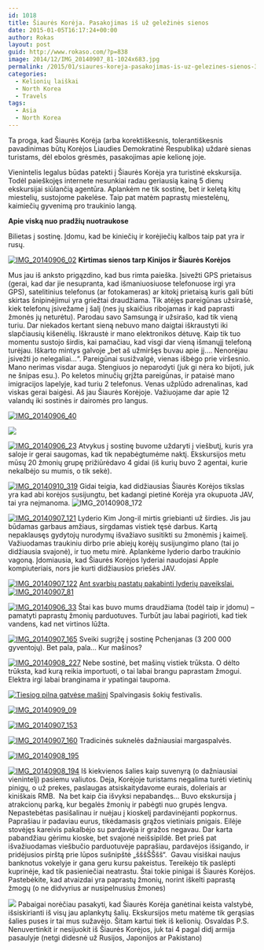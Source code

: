 ```yaml
---
id: 1018
title: Šiaurės Korėja. Pasakojimas iš už geležinės sienos
date: 2015-01-05T16:17:24+00:00
author: Rokas
layout: post
guid: http://www.rokaso.com/?p=838
image: 2014/12/IMG_20140907_81-1024x683.jpg
permalink: /2015/01/siaures-koreja-pasakojimas-is-uz-gelezines-sienos-3/
categories:
  - Kelionių laiškai
  - North Korea
  - Travels
tags:
  - Asia
  - North Korea
---
```


Ta proga, kad Šiaurės Korėja (arba korektiškesnis, tolerantiškesnis pavadinimas būtų Korėjos Liaudies Demokratinė Respublika) uždarė sienas turistams, dėl ebolos grėsmės, pasakojimas apie kelionę joje.

Vienintelis legalus būdas patekti į Šiaurės Korėja yra turistinė ekskursija. Todėl paieškojęs internete nesunkiai radau geriausią kainą 5 dienų ekskursijai siūlančią agentūra. Aplankėm ne tik sostinę, bet ir keletą kitų miestelių, sustojome pakelėse. Taip pat matėm paprastų miestelėnų, kaimiečių gyvenimą pro traukinio langą.

**Apie viską nuo pradžių nuotraukose**

Bilietas į sostinę. Įdomu, kad be kiniečių ir korėjiečių kalbos taip pat yra ir rusų.

[![IMG_20140906_02](https://images.rokaso.com/2014/12/IMG_20140906_02-1024x683.jpg)](https://images.rokaso.com/2014/12/IMG_20140906_02.jpg)
**Kirtimas sienos tarp Kinijos ir Šiaurės Korėjos**

Mus jau iš anksto prigązdino, kad bus rimta paieška. Įsivežti GPS prietaisus (gerai, kad dar jie nesupranta, kad išmaniuosiuose telefonuose irgi yra GPS), satelitinius telefonus (ar fotokameras) ar kitokį prietaisą kuris gali būti skirtas šnipinėjimui yra griežtai draudžiama. Tik atėjęs pareigūnas užsirašė, kiek telefonų įsivežame į šalį (nes jų skaičius ribojamas ir kad paprasti žmonės jų neturėtu). Parodau savo Samsungą ir užsirašo, kad tik vieną turiu. Dar niekados kertant sieną nebuvo mano daigtai iškraustyti iki slapčiausių kišenėlių. Iškraustė ir mano elektronikos dėtuvę. Kaip tik tuo momentu sustojo širdis, kai pamačiau, kad visgi dar vieną išmanųjį telefoną turėjau. Iškarto mintys galvoje „bet aš užmiršęs buvau apie jį…. Nenorėjau įsivežti jo nelegaliai…“. Pareigūnai susižvalgė, vienas išbėgo prie viršesnio. Mano nerimas visdar auga. Stengiuos jo neparodyti (juk gi nėra ko bijoti, juk ne šnipas esu.). Po keletos minučių grįžta pareigūnas, ir pataisė mano imigracijos lapelyje, kad turiu 2 telefonus. Venas užplūdo adrenalinas, kad viskas gerai baigėsi. Aš jau Šiaurės Korėjoje. Važiuojame dar apie 12 valandų iki sostinės ir dairomės pro langus.

[![IMG_20140906_40](https://images.rokaso.com/2014/12/IMG_20140906_40-1024x683.jpg)](https://images.rokaso.com/2014/12/IMG_20140906_40.jpg)

[![](https://images.rokaso.com/2014/12/IMG_20140906_171-1024x683.jpg)](https://images.rokaso.com/2014/12/IMG_20140906_171.jpg)

[![IMG_20140906_23](https://images.rokaso.com/2014/12/IMG_20140906_23-1024x683.jpg)](https://images.rokaso.com/2014/12/IMG_20140906_23.jpg)
Atvykus į sostinę buvome uždaryti į viešbutį, kuris yra saloje ir gerai saugomas, kad tik nepabėgtumėme naktį. Ekskursijos metu mūsų 20 žmonių grupę prižiūrėdavo 4 gidai (iš kurių buvo 2 agentai, kurie nekalbėjo su mumis, o tik sekė).

[![IMG_20140910_319](https://images.rokaso.com/2014/12/IMG_20140910_319-1024x683.jpg)](https://images.rokaso.com/2014/12/IMG_20140910_319.jpg)
Gidai teigia, kad didžiausias Šiaurės Korėjos tikslas yra kad abi korėjos susijungtu, bet kadangi pietinė Korėja yra okupuota JAV, tai yra neįmanoma. ![IMG_20140908_172](https://images.rokaso.com/2014/12/IMG_20140908_172-683x1024.jpg)

[![IMG_20140907_121](https://images.rokaso.com/2014/12/IMG_20140907_121-1024x683.jpg)](https://images.rokaso.com/2014/12/IMG_20140907_121.jpg)
Lyderio Kim Jong-il mirtis griebianti už širdies. Jis jau būdamas garbaus amžiaus, sirgdamas vistiek tęsė darbus. Kartą nepaklausęs gydytojų nurodymų išvažiavo susitikti su žmonėmis į kaimelį. Važiuodamas traukiniu dirbo prie abiejų korėjų susijungimo plano (tai jo didžiausia svajonė), ir tuo metu mirė. Aplankėme lyderio darbo traukinio vagoną. Įdomiausia, kad Šiaurės Korėjos lyderiai naudojasi Apple kompiuteriais, nors jie kurti didžiausios priešės JAV.

[![IMG_20140907_122](https://images.rokaso.com/2014/12/IMG_20140907_122-1024x683.jpg)](https://images.rokaso.com/2014/12/IMG_20140907_122.jpg)
[Ant svarbių pastatų pakabinti lyderių paveikslai.![IMG_20140907_81](https://images.rokaso.com/2014/12/IMG_20140907_81-1024x683.jpg)](https://images.rokaso.com/2014/12/IMG_20140907_81.jpg)

[![IMG_20140906_33](https://images.rokaso.com/2014/12/IMG_20140906_33-1024x683.jpg)](https://images.rokaso.com/2014/12/IMG_20140906_33.jpg)
Štai kas buvo mums draudžiama (todėl taip ir įdomu) – pamatyti paprastų žmonių parduotuves. Turbūt jau labai pagirioti, kad tiek vandens, kad net virtinos lūžta.

[![IMG_20140907_165](https://images.rokaso.com/2014/12/IMG_20140907_165-1024x683.jpg)](https://images.rokaso.com/2014/12/IMG_20140907_165.jpg)
Sveiki sugrįžę į sostinę Pchenjanas (3 200 000 gyventojų). Bet pala, pala… Kur mašinos?

[![IMG_20140908_227](https://images.rokaso.com/2014/12/IMG_20140908_227-683x1024.jpg)](https://images.rokaso.com/2014/12/IMG_20140908_227.jpg)
Nebe sostinė, bet mašinų vistiek trūksta. O dėlto trūksta, kad kurą reikia importuoti, o tai labai brangu paprastam žmogui. Elektra irgi labai branginama ir ypatingai taupoma.

[![Tiesiog pilna gatvėse mašinį](https://images.rokaso.com/2014/12/IMG_20140908_198-683x1024.jpg)](https://images.rokaso.com/2014/12/IMG_20140908_198.jpg)
Spalvingasis šokių festivalis.

[![IMG_20140909_09](https://images.rokaso.com/2014/12/IMG_20140909_09-683x1024.jpg)](https://images.rokaso.com/2014/12/IMG_20140909_09.jpg)

[![IMG_20140907_153](https://images.rokaso.com/2014/12/IMG_20140907_153-683x1024.jpg)](https://images.rokaso.com/2014/12/IMG_20140907_153.jpg)

[![IMG_20140907_160](https://images.rokaso.com/2014/12/IMG_20140907_160-683x1024.jpg)](https://images.rokaso.com/2014/12/IMG_20140907_160.jpg)
Tradicinės suknelės dažniausiai margaspalvės.

[![IMG_20140908_195](https://images.rokaso.com/2014/12/IMG_20140908_195-683x1024.jpg)](https://images.rokaso.com/2014/12/IMG_20140908_195.jpg)

[![IMG_20140908_194](https://images.rokaso.com/2014/12/IMG_20140908_194-1024x683.jpg)](https://images.rokaso.com/2014/12/IMG_20140908_194.jpg)
Iš kiekvienos šalies kaip suvenyrą (o dažniausiai vienintelį) pasiemu valiutos. Deja, Korėjoje turistams negalima turėti vietinių pinigų, o už prekes, paslaugas atsiskaitydavome eurais, doleriais ar kiniškais RMB.  Na bet kaip čia išvyksi nepabandęs… Buvo ekskursija į atrakcionų parką, kur begalės žmonių ir pabėgti nuo grupės lengva. Nepastebėtas pasišalinau ir nuėjau į kioskelį pardavinėjanti popkornus. Paprašiau ir padaviau eurus, tikėdamasis grąžos vietiniais pnigais. Eilėje stovėjęs kareivis pakalbėjo su pardavėja ir gražos negavau. Dar karta pabandžiau gėrimu kioske, bet svajonė neišsipildė. Bet prieš pat išvažiuodamas viešbučio parduotuvėje paprašiau, pardavėjos išsigando, ir pridėjusios pirštą prie lūpos sušnipštė „šššŠŠšš“.  Gavau visiškai naujus banknotus vokelyje ir gana geru kursu pakeistus. Tereikėjo tik paslėpti kuprinėje, kad tik pasieniečiai neatrastu. Štai tokie pinigai iš Šiaurės Korėjos. Pastebėkite, kad atvaizdai yra paprastų žmonių, norint iškelti paprastą žmogų (o ne didvyrius ar nusipelnusius žmones)

[![](https://images.rokaso.com/2015/01/DSC07744-1023x682.jpg)](https://images.rokaso.com/2015/01/DSC07744.jpg)
Pabaigai norėčiau pasakyti, kad Šiaurės Korėja ganėtinai keista valstybė, išsiskirianti iš visų jau aplankytų šalių. Ekskursijos metu matėme tik gerąsias šalies puses ir tai mus sužavėjo. Šitam kartui tiek iš kelionių. Osvaldas P.S. Nenuvertinkit ir nesijuokit iš Šiaurės Korėjos, juk tai 4 pagal didį armija pasaulyje (netgi didesnė už Rusijos, Japonijos ar Pakistano)
